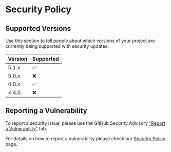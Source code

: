 # Security Policy

## Supported Versions

Use this section to tell people about which versions of your project are
currently being supported with security updates.

| Version | Supported          |
| ------- | ------------------ |
| 5.1.x   | :white_check_mark: |
| 5.0.x   | :x:                |
| 4.0.x   | :white_check_mark: |
| < 4.0   | :x:                |

## Reporting a Vulnerability
To report a security issue, please use the GitHub Security Advisory ["Report a Vulnerability"](https://github.com/salesagility/SuiteCRM/security/advisories/new) tab.

For details on how to report a vulnerability please check our [Security Policy](https://docs.suitecrm.com/community/security-policy/) page.

 
